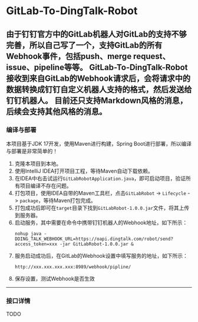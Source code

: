 # GitLab-To-DingTalk-Robot

由于钉钉官方中的GitLab机器人对GitLab的支持不够完善，所以自己写了一个，支持GitLab的所有Webhook事件，包括push、merge
request、issue、pipeline等等。
GitLab-To-DingTalk-Robot接收到来自GitLab的Webhook请求后，会将请求中的数据转换成钉钉自定义机器人支持的格式，然后发送给钉钉机器人。
目前还只支持Markdown风格的消息，后续会支持其他风格的消息。
---

### 编译与部署

本项目基于JDK 17开发，使用Maven进行构建，Spring Boot进行部署，所以编译与部署是非常简单的！

1. 克隆本项目到本地。
2. 使用IntelliJ IDEA打开项目工程，等待Maven自动下载依赖。
3. 在IDEA中右击试运行`GitLabRobotApplication.java`，即可启动项目，验证所有项目编译不存在问题。
4. 打包项目，使用IDEA自带的Maven工具栏，点击`GitLabRobot` -> `Lifecycle` -> `package`，等待Maven打包完成。
5. 打包成功后即可在`target`目录下找到`GitLabRobot-1.0.0.jar`文件，将其上传到服务器。
6. 启动服务，其中需要在命令中携带钉钉机器人的Webhook地址，如下所示：
    ```shell
    nohup java -DDING_TALK_WEBHOOK_URL=https://oapi.dingtalk.com/robot/send?access_token=xxx -jar GitLabRobot-1.0.0.jar &
    ```
7. 服务启动成功后，在GitLab的Webhook设置中填写服务的地址，如下所示：
   ```text
   http://xxx.xxx.xxx.xxx:8989/webhook/pipline/
   ```
8. 保存设置，测试Webhook是否生效
---

### 接口详情
TODO